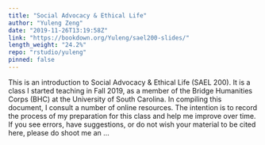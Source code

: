```yaml
---
title: "Social Advocacy & Ethical Life"
author: "Yuleng Zeng"
date: "2019-11-26T13:19:58Z"
link: "https://bookdown.org/Yuleng/sael200-slides/"
length_weight: "24.2%"
repo: "rstudio/yuleng"
pinned: false
---
```


This is an introduction to Social Advocacy & Ethical Life (SAEL 200). It is a class I started teaching in Fall 2019, as a member of the Bridge Humanities Corps (BHC) at the University of South Carolina. In compiling this document, I consult a number of online resources. The intention is to record the process of my preparation for this class and help me improve over time. If you see errors, have suggestions, or do not wish your material to be cited here, please do shoot me an ...
